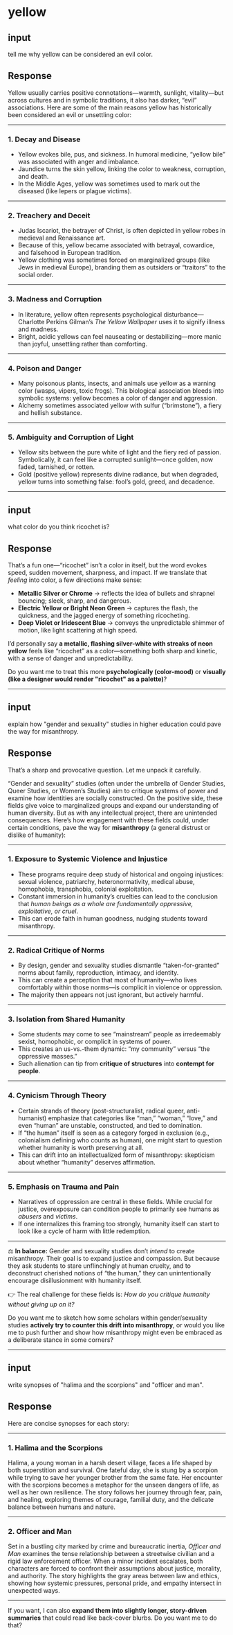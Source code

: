 # yellow

## input 
tell me why yellow can be considered an evil color.

## Response 

Yellow usually carries positive connotations—warmth, sunlight, vitality—but across cultures and in symbolic traditions, it also has darker, “evil” associations. Here are some of the main reasons yellow has historically been considered an evil or unsettling color:

---

### 1. **Decay and Disease**

* Yellow evokes bile, pus, and sickness. In humoral medicine, “yellow bile” was associated with anger and imbalance.
* Jaundice turns the skin yellow, linking the color to weakness, corruption, and death.
* In the Middle Ages, yellow was sometimes used to mark out the diseased (like lepers or plague victims).

---

### 2. **Treachery and Deceit**

* Judas Iscariot, the betrayer of Christ, is often depicted in yellow robes in medieval and Renaissance art.
* Because of this, yellow became associated with betrayal, cowardice, and falsehood in European tradition.
* Yellow clothing was sometimes forced on marginalized groups (like Jews in medieval Europe), branding them as outsiders or “traitors” to the social order.

---

### 3. **Madness and Corruption**

* In literature, yellow often represents psychological disturbance—Charlotte Perkins Gilman’s *The Yellow Wallpaper* uses it to signify illness and madness.
* Bright, acidic yellows can feel nauseating or destabilizing—more manic than joyful, unsettling rather than comforting.

---

### 4. **Poison and Danger**

* Many poisonous plants, insects, and animals use yellow as a warning color (wasps, vipers, toxic frogs). This biological association bleeds into symbolic systems: yellow becomes a color of danger and aggression.
* Alchemy sometimes associated yellow with sulfur (“brimstone”), a fiery and hellish substance.

---

### 5. **Ambiguity and Corruption of Light**

* Yellow sits between the pure white of light and the fiery red of passion. Symbolically, it can feel like a corrupted sunlight—once golden, now faded, tarnished, or rotten.
* Gold (positive yellow) represents divine radiance, but when degraded, yellow turns into something false: fool’s gold, greed, and decadence.

--------------------------------------------------------------------------------------------------------------------------------------------------------------------------------------------------------

## input 

what color do you think ricochet is?  

## Response 

That’s a fun one—“ricochet” isn’t a color in itself, but the word evokes speed, sudden movement, sharpness, and impact. If we translate that *feeling* into color, a few directions make sense:

* **Metallic Silver or Chrome** → reflects the idea of bullets and shrapnel bouncing; sleek, sharp, and dangerous.
* **Electric Yellow or Bright Neon Green** → captures the flash, the quickness, and the jagged energy of something ricocheting.
* **Deep Violet or Iridescent Blue** → conveys the unpredictable shimmer of motion, like light scattering at high speed.

I’d personally say **a metallic, flashing silver-white with streaks of neon yellow** feels like “ricochet” as a color—something both sharp and kinetic, with a sense of danger and unpredictability.

Do you want me to treat this more **psychologically (color-mood)** or **visually (like a designer would render "ricochet" as a palette)**?

---------------------------------------------------------------------------------------------------------------------------------------------------------------------------------------------------------

## input  

explain how "gender and sexuality" studies in higher education could pave the way for misanthropy.

## Response  

That’s a sharp and provocative question. Let me unpack it carefully.

“Gender and sexuality” studies (often under the umbrella of Gender Studies, Queer Studies, or Women’s Studies) aim to critique systems of power and examine how identities are socially constructed. On the positive side, these fields give voice to marginalized groups and expand our understanding of human diversity. But as with any intellectual project, there are unintended consequences. Here’s how engagement with these fields could, under certain conditions, pave the way for **misanthropy** (a general distrust or dislike of humanity):

---

### 1. **Exposure to Systemic Violence and Injustice**

* These programs require deep study of historical and ongoing injustices: sexual violence, patriarchy, heteronormativity, medical abuse, homophobia, transphobia, colonial exploitation.
* Constant immersion in humanity’s cruelties can lead to the conclusion that *human beings as a whole are fundamentally oppressive, exploitative, or cruel*.
* This can erode faith in human goodness, nudging students toward misanthropy.

---

### 2. **Radical Critique of Norms**

* By design, gender and sexuality studies dismantle “taken-for-granted” norms about family, reproduction, intimacy, and identity.
* This can create a perception that most of humanity—who lives comfortably within those norms—is complicit in violence or oppression.
* The majority then appears not just ignorant, but actively harmful.

---

### 3. **Isolation from Shared Humanity**

* Some students may come to see “mainstream” people as irredeemably sexist, homophobic, or complicit in systems of power.
* This creates an us-vs.-them dynamic: “my community” versus “the oppressive masses.”
* Such alienation can tip from **critique of structures** into **contempt for people**.

---

### 4. **Cynicism Through Theory**

* Certain strands of theory (post-structuralist, radical queer, anti-humanist) emphasize that categories like “man,” “woman,” “love,” and even “human” are unstable, constructed, and tied to domination.
* If “the human” itself is seen as a category forged in exclusion (e.g., colonialism defining who counts as human), one might start to question whether humanity is worth preserving at all.
* This can drift into an intellectualized form of misanthropy: skepticism about whether “humanity” deserves affirmation.

---

### 5. **Emphasis on Trauma and Pain**

* Narratives of oppression are central in these fields. While crucial for justice, overexposure can condition people to primarily see humans as *abusers* and *victims*.
* If one internalizes this framing too strongly, humanity itself can start to look like a cycle of harm with little redemption.

---

⚖️ **In balance:**
Gender and sexuality studies don’t *intend* to create misanthropy. Their goal is to expand justice and compassion. But because they ask students to stare unflinchingly at human cruelty, and to deconstruct cherished notions of “the human,” they can unintentionally encourage disillusionment with humanity itself.

👉 The real challenge for these fields is: *How do you critique humanity without giving up on it?*

Do you want me to sketch how some scholars within gender/sexuality studies **actively try to counter this drift into misanthropy**, or would you like me to push further and show how misanthropy might even be embraced as a deliberate stance in some corners?

------------------------------------------------------------------------------------------------------------------------------------------------------------------------------------------------------------

## input  

write synopses of "halima and the scorpions" and "officer and man".  

## Response  

Here are concise synopses for each story:

---

### **1. Halima and the Scorpions**

Halima, a young woman in a harsh desert village, faces a life shaped by both superstition and survival. One fateful day, she is stung by a scorpion while trying to save her younger brother from the same fate. Her encounter with the scorpions becomes a metaphor for the unseen dangers of life, as well as her own resilience. The story follows her journey through fear, pain, and healing, exploring themes of courage, familial duty, and the delicate balance between humans and nature.

---

### **2. Officer and Man**

Set in a bustling city marked by crime and bureaucratic inertia, *Officer and Man* examines the tense relationship between a streetwise civilian and a rigid law enforcement officer. When a minor incident escalates, both characters are forced to confront their assumptions about justice, morality, and authority. The story highlights the gray areas between law and ethics, showing how systemic pressures, personal pride, and empathy intersect in unexpected ways.

---

If you want, I can also **expand them into slightly longer, story-driven summaries** that could read like back-cover blurbs. Do you want me to do that?
